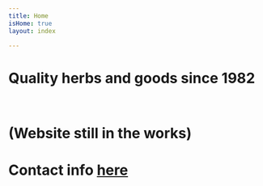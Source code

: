 ```yaml
---
title: Home
isHome: true
layout: index

---
```

# Quality herbs and goods since 1982 

<br>

# (Website still in the works)

# Contact info [here](www.khtherbs.com/about "Formulas")